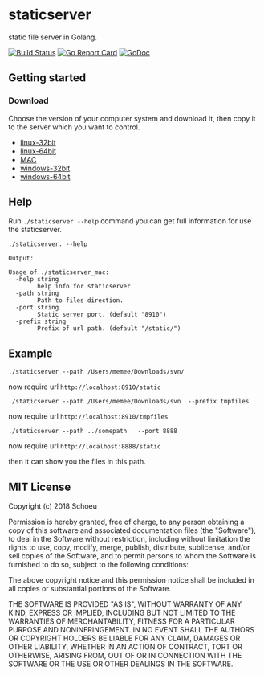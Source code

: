 # staticserver
static file server in Golang.

[![Build Status](https://travis-ci.org/schoeu/webhooks.svg?branch=master)](https://travis-ci.org/schoeu/staticserver)
[![Go Report Card](https://goreportcard.com/badge/github.com/schoeu/webhooks)](https://goreportcard.com/report/github.com/schoeu/staticserver)
[![GoDoc](https://godoc.org/github.com/schoeu/webhooks?status.svg)](https://godoc.org/github.com/schoeu/staticserver)


## Getting started

### Download

Choose the version of your computer system and download it, then copy it to the server which you want to control.

- [linux-32bit](http://qiniucdn.schoeu.com/staticserver_32bit)
- [linux-64bit](http://qiniucdn.schoeu.com/staticserver_64bit)
- [MAC](http://qiniucdn.schoeu.com/staticserver_mac)
- [windows-32bit](http://qiniucdn.schoeu.com/staticserver_32bit.exe)
- [windows-64bit](http://qiniucdn.schoeu.com/staticserver_64bit.exe)

## Help

Run `./staticserver --help` command you can get full information for use the staticserver.

```
./staticserver. --help

Output:

Usage of ./staticserver_mac:
  -help string
        help info for staticserver
  -path string
        Path to files direction.
  -port string
        Static server port. (default "8910")
  -prefix string
        Prefix of url path. (default "/static/")

```



## Example
```
./staticserver --path /Users/memee/Downloads/svn/
```
now require url `http://localhost:8910/static`

```
./staticserver --path /Users/memee/Downloads/svn  --prefix tmpfiles
```
now require url `http://localhost:8910/tmpfiles`

```
./staticserver --path ../somepath   --port 8888
```
now require url `http://localhost:8888/static`

then it can show you the files in this path.


## MIT License

Copyright (c) 2018 Schoeu

Permission is hereby granted, free of charge, to any person obtaining a copy
of this software and associated documentation files (the "Software"), to deal
in the Software without restriction, including without limitation the rights
to use, copy, modify, merge, publish, distribute, sublicense, and/or sell
copies of the Software, and to permit persons to whom the Software is
furnished to do so, subject to the following conditions:

The above copyright notice and this permission notice shall be included in all
copies or substantial portions of the Software.

THE SOFTWARE IS PROVIDED "AS IS", WITHOUT WARRANTY OF ANY KIND, EXPRESS OR
IMPLIED, INCLUDING BUT NOT LIMITED TO THE WARRANTIES OF MERCHANTABILITY,
FITNESS FOR A PARTICULAR PURPOSE AND NONINFRINGEMENT. IN NO EVENT SHALL THE
AUTHORS OR COPYRIGHT HOLDERS BE LIABLE FOR ANY CLAIM, DAMAGES OR OTHER
LIABILITY, WHETHER IN AN ACTION OF CONTRACT, TORT OR OTHERWISE, ARISING FROM,
OUT OF OR IN CONNECTION WITH THE SOFTWARE OR THE USE OR OTHER DEALINGS IN THE
SOFTWARE.
